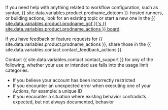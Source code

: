 If you need help with anything related to workflow configuration, such as syntax, {{ site.data.variables.product.prodname_dotcom }}-hosted runners, or building actions, look for an existing topic or start a new one in the [{{ site.data.variables.product.prodname_gcf }}'s {{ site.data.variables.product.prodname_actions }} board](https://github.community/c/github-actions).

If you have feedback or feature requests for {{ site.data.variables.product.prodname_actions }}, share those in the {{ site.data.variables.contact.contact_feedback_actions }}.

Contact {{ site.data.variables.contact.contact_support }} for any of the following, whether your use or intended use falls into the usage limit categories:

* If you believe your account has been incorrectly restricted
* If you encounter an unexpected error when executing one of your Actions, for example: a unique ID
* If you encounter a situation where existing behavior contradicts expected, but not always documented, behavior
